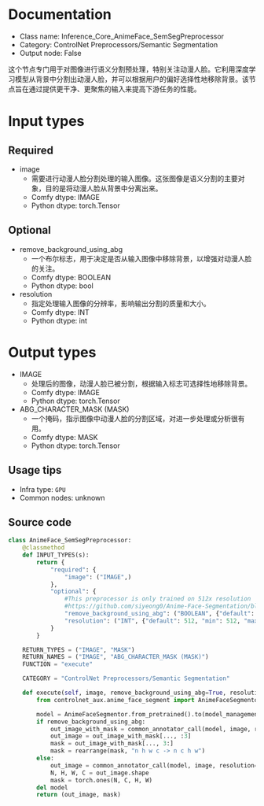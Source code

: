 
# Documentation
- Class name: Inference_Core_AnimeFace_SemSegPreprocessor
- Category: ControlNet Preprocessors/Semantic Segmentation
- Output node: False

这个节点专门用于对图像进行语义分割预处理，特别关注动漫人脸。它利用深度学习模型从背景中分割出动漫人脸，并可以根据用户的偏好选择性地移除背景。该节点旨在通过提供更干净、更聚焦的输入来提高下游任务的性能。

# Input types
## Required
- image
    - 需要进行动漫人脸分割处理的输入图像。这张图像是语义分割的主要对象，目的是将动漫人脸从背景中分离出来。
    - Comfy dtype: IMAGE
    - Python dtype: torch.Tensor

## Optional
- remove_background_using_abg
    - 一个布尔标志，用于决定是否从输入图像中移除背景，以增强对动漫人脸的关注。
    - Comfy dtype: BOOLEAN
    - Python dtype: bool
- resolution
    - 指定处理输入图像的分辨率，影响输出分割的质量和大小。
    - Comfy dtype: INT
    - Python dtype: int

# Output types
- IMAGE
    - 处理后的图像，动漫人脸已被分割，根据输入标志可选择性地移除背景。
    - Comfy dtype: IMAGE
    - Python dtype: torch.Tensor
- ABG_CHARACTER_MASK (MASK)
    - 一个掩码，指示图像中动漫人脸的分割区域，对进一步处理或分析很有用。
    - Comfy dtype: MASK
    - Python dtype: torch.Tensor


## Usage tips
- Infra type: `GPU`
- Common nodes: unknown


## Source code
```python
class AnimeFace_SemSegPreprocessor:
    @classmethod
    def INPUT_TYPES(s):
        return {
            "required": {
                "image": ("IMAGE",)
            },
            "optional": {
                #This preprocessor is only trained on 512x resolution
                #https://github.com/siyeong0/Anime-Face-Segmentation/blob/main/predict.py#L25
                "remove_background_using_abg": ("BOOLEAN", {"default": True}),
                "resolution": ("INT", {"default": 512, "min": 512, "max": 512, "step": 64})
            }
        }

    RETURN_TYPES = ("IMAGE", "MASK")
    RETURN_NAMES = ("IMAGE", "ABG_CHARACTER_MASK (MASK)")
    FUNCTION = "execute"

    CATEGORY = "ControlNet Preprocessors/Semantic Segmentation"

    def execute(self, image, remove_background_using_abg=True, resolution=512, **kwargs):
        from controlnet_aux.anime_face_segment import AnimeFaceSegmentor

        model = AnimeFaceSegmentor.from_pretrained().to(model_management.get_torch_device())
        if remove_background_using_abg:
            out_image_with_mask = common_annotator_call(model, image, resolution=resolution, remove_background=True)
            out_image = out_image_with_mask[..., :3]
            mask = out_image_with_mask[..., 3:]
            mask = rearrange(mask, "n h w c -> n c h w")
        else:
            out_image = common_annotator_call(model, image, resolution=resolution, remove_background=False)
            N, H, W, C = out_image.shape
            mask = torch.ones(N, C, H, W)
        del model
        return (out_image, mask)

```
